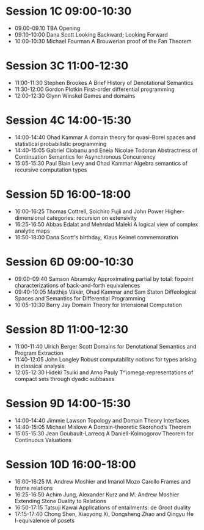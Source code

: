 
# Session 1C 09:00-10:30

 - 09.00-09.10 TBA              Opening
 - 09:10-10:00 Dana Scott	Looking Backward; Looking Forward
 - 10:00-10:30 Michael Fourman	A Brouwerian proof of the Fan Theorem

# Session 3C 11:00-12:30

 - 11:00-11:30	Stephen Brookes	A Brief History of Denotational Semantics
 - 11:30-12:00	Gordon Plotkin	First-order differential programming
 - 12:00-12:30  Glynn Winskel	Games and domains

# Session 4C 14:00-15:30

 - 14:00-14:40	Ohad Kammar	A domain theory for quasi-Borel spaces and statistical probabilistic programming
 - 14:40-15:05	Gabriel Ciobanu and Eneia Nicolae Todoran	Abstractness of Continuation Semantics for Asynchronous Concurrency		
 - 15:05-15:30	Paul Blain Levy and Ohad Kammar	Algebra semantics of recursive computation types

# Session 5D 16:00-18:00

 - 16:00-16:25 Thomas Cottrell, Soichiro Fujii and John Power	Higher-dimensional categories: recursion on extensivity
 - 16:25-16:50 Abbas Edalat and Mehrdad Maleki	A logical view of complex analytic maps
 - 16:50-18:00 Dana Scott's birthday, Klaus Keimel commemoration
 
# Session 6D 09:00-10:30

 - 09:00-09:40 Samson Abramsky	Approximating partial by total: fixpoint characterizations of back-and-forth equivalences
 - 09:40-10:05 Matthijs Vákár, Ohad Kammar and Sam Staton	Diffeological Spaces and Semantics for Differential Programming		
 - 10:05-10:30 Barry Jay	Domain Theory for Intensional Computation

# Session 8D 11:00-12:30

 - 11:00-11:40 Ulrich Berger	Scott Domains for Denotational Semantics and Program Extraction	
 - 11:40-12:05 John Longley	Robust computability notions for types arising in classical analysis
 - 12:05-12:30 Hideki Tsuiki and Arno Pauly T^\omega-representations of compact sets through dyadic subbases		

# Session 9D 14:00-15:30

 - 14:00-14:40 Jimmie Lawson	Topology and Domain Theory Interfaces
 - 14:40-15:05 Michael Mislove	A Domain-theoretic Skorohod’s Theorem
 - 15:05-15:30 Jean Goubault-Larrecq	A Daniell-Kolmogorov Theorem for Continuous Valuations

# Session 10D 16:00-18:00

 - 16:00-16:25 M. Andrew Moshier and Imanol Mozo Carollo	Frames and frame relations
 - 16:25-16:50 Achim Jung, Alexander Kurz and M. Andrew Moshier	Extending Stone Duality to Relations		
 - 16:50-17:15 Tatsuji Kawai	Applications of entailments: de Groot duality
 - 17:15-17:40 Chong Shen, Xiaoyong Xi, Dongsheng Zhao and Qingyu He	I-equivalence of posets
